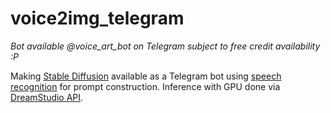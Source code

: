 # voice2img_telegram

<i>Bot available @voice_art_bot on Telegram subject to free credit availability :P</i>

Making [Stable Diffusion][1] available as a Telegram bot using [speech recognition][2] for prompt construction. Inference with GPU done via [DreamStudio API][3].

[1]: https://github.com/CompVis/stable-diffusion
[2]: https://deepgram.com/product/speech-to-text-api-overview/
[3]: https://beta.dreamstudio.ai/home

